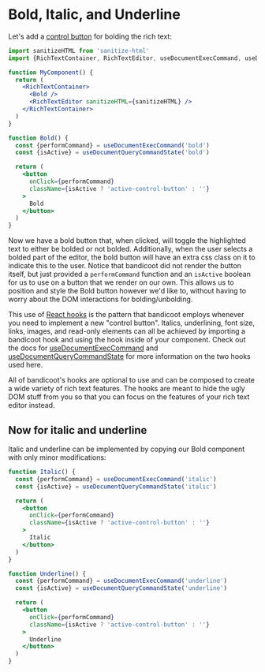 # Bold, Italic, and Underline

Let's add a [control button](/concepts/control-button.md) for bolding the rich text:
```jsx
import sanitizeHTML from 'sanitize-html'
import {RichTextContainer, RichTextEditor, useDocumentExecCommand, useDocumentQueryCommandState} from 'bandicoot'

function MyComponent() {
  return (
    <RichTextContainer>
      <Bold />
      <RichTextEditor sanitizeHTML={sanitizeHTML} />
    </RichTextContainer>
  )
}

function Bold() {
  const {performCommand} = useDocumentExecCommand('bold')
  const {isActive} = useDocumentQueryCommandState('bold')

  return (
    <button
      onClick={performCommand}
      className={isActive ? 'active-control-button' : ''}
    >
      Bold
    </button>
  )
}
```

Now we have a bold button that, when clicked, will toggle the highlighted text to either be bolded or not bolded. Additionally, when the
user selects a bolded part of the editor, the bold button will have an extra css class on it to indicate this to the user. Notice that
bandicoot did not render the button itself, but just provided a `performCommand` function and an `isActive` boolean for us to
use on a button that we render on our own. This allows us to position and style the Bold button however we'd like to, without having
to worry about the DOM interactions for bolding/unbolding.

This use of [React hooks](https://reactjs.org/docs/hooks-intro.html) is the pattern that bandicoot employs whenever you need to implement a new
"control button". Italics, underlining, font size, links, images, and read-only elements can all be achieved by importing a bandicoot hook and using the hook inside of
your component. Check out the docs for [useDocumentExecCommand](/hooks/use-document-exec-command.md)
and [useDocumentQueryCommandState](hookes/use-document-query-command-state.md) for more information on the two hooks used here.

All of bandicoot's hooks are optional to use and can be composed to create a wide variety of rich text features. The hooks are meant to hide the ugly
DOM stuff from you so that you can focus on the features of your rich text editor instead.


## Now for italic and underline
Italic and underline can be implemented by copying our Bold component with only minor modifications:
```jsx
function Italic() {
  const {performCommand} = useDocumentExecCommand('italic')
  const {isActive} = useDocumentQueryCommandState('italic')

  return (
    <button
      onClick={performCommand}
      className={isActive ? 'active-control-button' : ''}
    >
      Italic
    </button>
  )
}

function Underline() {
  const {performCommand} = useDocumentExecCommand('underline')
  const {isActive} = useDocumentQueryCommandState('underline')

  return (
    <button
      onClick={performCommand}
      className={isActive ? 'active-control-button' : ''}
    >
      Underline
    </button>
  )
}
```
